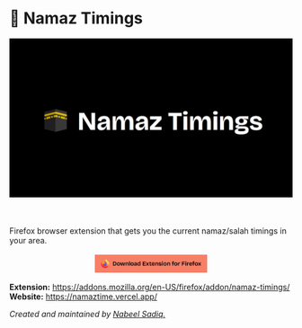 # 🕋 Namaz Timings

[![Namaz Timings Banner](./images/banner.png)](https://github.com/nabeel-sadiq/namaz-timings)

<br>
<br>
Firefox browser extension that gets you the current namaz/salah timings in your area.
<br>
<br>

<div align="center">
  <a href="https://addons.mozilla.org/en-US/firefox/addon/namaz-timings/">
    <img src="./images/download_btn.png" alt="Download Button" width="200">
  </a>
</div>

**Extension:** https://addons.mozilla.org/en-US/firefox/addon/namaz-timings/ <br>
**Website:** https://namaztime.vercel.app/

_Created and maintained by [Nabeel Sadiq.](https://github.com/nabeel-sadiq)_
